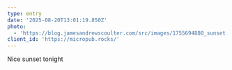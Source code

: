```yaml
---
type: entry
date: '2025-08-20T13:01:19.850Z'
photo:
  - 'https://blog.jamesandrewscoulter.com/src/images/1755694880_sunset.jpg'
client_id: 'https://micropub.rocks/'
---
```

Nice sunset tonight
